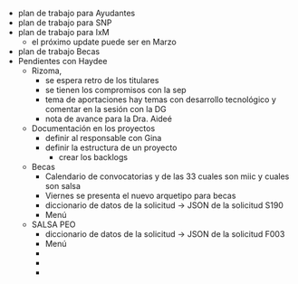 - plan de trabajo para Ayudantes
- plan de trabajo para SNP
- plan de trabajo para IxM
	- el próximo update puede ser en Marzo
- plan de trabajo Becas
- Pendientes con Haydee
	- Rizoma,
		- se espera retro de los titulares
		- se tienen los compromisos con la sep
		- tema de aportaciones hay temas con desarrollo tecnológico y comentar en la sesión con la DG
		- nota de avance para la Dra. Aideé
	- Documentación en los proyectos
		- definir al responsable con Gina
		- definir la estructura de un proyecto
			- crear los backlogs
	- Becas
		- Calendario de convocatorias y de las 33 cuales son miic y cuales son salsa
		- Viernes se presenta el nuevo arquetipo para becas
		- diccionario de datos de la solicitud -> JSON de la solicitud S190
		- Menú
	- SALSA PEO
		- diccionario de datos de la solicitud -> JSON de la solicitud F003
		- Menú
		-
		-
		-